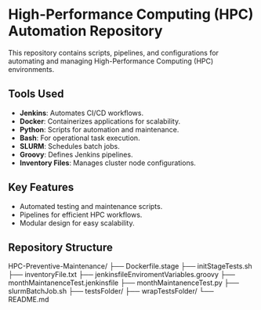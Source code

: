 # High-Performance Computing (HPC) Automation Repository

This repository contains scripts, pipelines, and configurations for automating and managing High-Performance Computing (HPC) environments.

## Tools Used
- **Jenkins**: Automates CI/CD workflows.
- **Docker**: Containerizes applications for scalability.
- **Python**: Scripts for automation and maintenance.
- **Bash**: For operational task execution.
- **SLURM**: Schedules batch jobs.
- **Groovy**: Defines Jenkins pipelines.
- **Inventory Files**: Manages cluster node configurations.

## Key Features
- Automated testing and maintenance scripts.
- Pipelines for efficient HPC workflows.
- Modular design for easy scalability.

## Repository Structure
HPC-Preventive-Maintenance/ 
├── Dockerfile.stage 
├── initStageTests.sh 
├── inventoryFile.txt 
├── jenkinsfileEnviromentVariables.groovy 
├── monthMaintanenceTest.jenkinsfile 
├── monthMaintanenceTest.py 
├── slurmBatchJob.sh 
├── testsFolder/ 
├── wrapTestsFolder/ 
└── README.md
